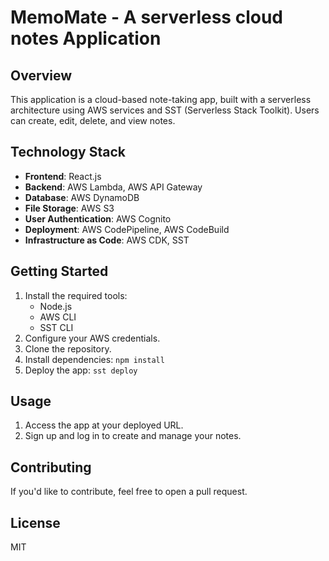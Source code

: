 # MemoMate - A serverless cloud notes Application

## Overview
This application is a cloud-based note-taking app, built with a serverless architecture using AWS services and SST (Serverless Stack Toolkit). Users can create, edit, delete, and view notes.

## Technology Stack
- **Frontend**: React.js
- **Backend**: AWS Lambda, AWS API Gateway
- **Database**: AWS DynamoDB
- **File Storage**: AWS S3
- **User Authentication**: AWS Cognito
- **Deployment**: AWS CodePipeline, AWS CodeBuild
- **Infrastructure as Code**: AWS CDK, SST

## Getting Started
1. Install the required tools:
   - Node.js
   - AWS CLI
   - SST CLI
2. Configure your AWS credentials.
3. Clone the repository.
4. Install dependencies: `npm install`
5. Deploy the app: `sst deploy`

## Usage
1. Access the app at your deployed URL.
2. Sign up and log in to create and manage your notes.

## Contributing
If you'd like to contribute, feel free to open a pull request.

## License
MIT
